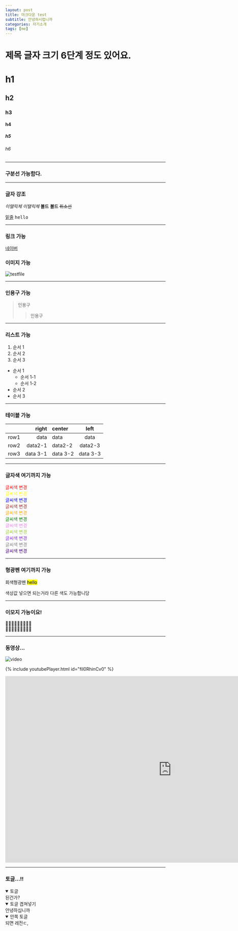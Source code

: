 ```yaml
---
layout: post
title: 마크다운 test
subtitle: 안녕하시렵니까
categories: 자기소개
tags: [me]
---
```


# 제목 글자 크기 6단계 정도 있어요.

# h1

## h2

### h3

#### h4

##### h5

###### h6

---

### 구분선 가능함다.

---

### 글자 강조

_이탤릭체_
_이탤릭체_
**볼드**
**볼드**
~~취소선~~

<U>밑줄</U>
<kbd>hello</kbd>

---

### 링크 가능

[네이버](https://www.naver.com)

### 이미지 가능

![testfile](https://kernel360.github.io/blog/assets/images/banners/kernel-title-1.png)

---

### 인용구 가능

> 인용구
>
> > 인용구

---

### 리스트 가능

1. 순서 1
2. 순서 2
3. 순서 3

- 순서 1
  - 순서 1-1
  - 순서 1-2
- 순서 2
- 순서 3

---

### 테이블 가능

|      |    right | center   |   left   |
| ---- | -------: | :------- | :------: |
| row1 |     data | data     |   data   |
| row2 |  data2-1 | data2-2  | data2-3  |
| row3 | data 3-1 | data 3-2 | data 3-3 |

---

### 글자색 여기까지 가능

<span style="color:red"> 글씨색 변경 </span><br>
<span style="color:yellow"> 글씨색 변경 </span><br>
<span style="color:blue"> 글씨색 변경 </span><br>
<span style="color:brown"> 글씨색 변경 </span><br>
<span style="color:orange"> 글씨색 변경 </span><br>
<span style="color:green"> 글씨색 변경 </span><br>
<span style="color:violet"> 글씨색 변경 </span><br>
<span style="color:yellowgreen"> 글씨색 변경 </span><br>
<span style="color:blueviolet"> 글씨색 변경 </span><br>
<span style="color:gray"> 글씨색 변경 </span><br>
<span style="color:indigo"> 글씨색 변경 </span><br>

---

### 형광펜 여기까지 가능

<span style="background-color: #f6f8fa">회색형광펜</span>
<mark>hello</mark>

색상값 넣으면 되는거라 다른 색도 가능합니당

---

### 이모지 가능이요!

🍏🍎🍐🍊🍋🍌🍉🍇🍓<br>
🍏🍎🍐🍊🍋🍌🍉🍇🍓

---

### 동영상...

![video](https://www.youtube.com/watch?v=fil0RhinCv0)

{% include youtubePlayer.html id="fil0RhinCv0" %}

<iframe width="1044" height="587" src="https://www.youtube.com/embed/fil0RhinCv0" frameborder="0" allow="accelerometer; autoplay; encrypted-media; gyroscope; picture-in-picture" allowfullscreen></iframe>

---

### 토글...!!

<details open="">
<summary>토글</summary>
된건가?
</details>

<details open="">
<summary>토글 겹쳐넣기</summary>
안녕하십니까

<details open="">
<summary>안쪽 토글</summary>
되면 레전ㄷ,
</details>

</details>
